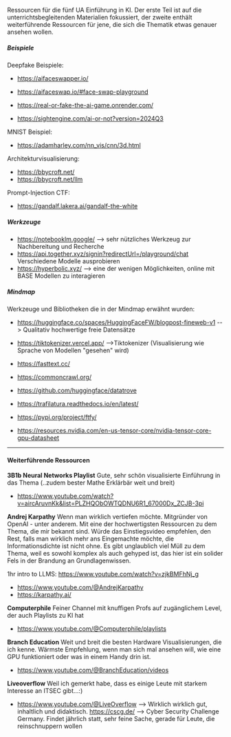 Ressourcen für die fünf UA Einführung in KI. Der erste Teil ist auf die unterrichtsbegleitenden Materialien fokussiert, der zweite enthält weiterführende Ressourcen für jene, die sich die Thematik etwas genauer ansehen wollen.

##### Beispiele 
Deepfake Beispiele:
* https://aifaceswapper.io/
* https://aifaceswap.io/#face-swap-playground

* https://real-or-fake-the-ai-game.onrender.com/
* https://sightengine.com/ai-or-not?version=2024Q3

MNIST Beispiel:
* https://adamharley.com/nn_vis/cnn/3d.html

Architekturvisualisierung:
* https://bbycroft.net/
* https://bbycroft.net/llm   

Prompt-Injection CTF:
* https://gandalf.lakera.ai/gandalf-the-white

##### Werkzeuge
* https://notebooklm.google/ --> sehr nützliches Werkzeug zur Nachbereitung und Recherche
* https://api.together.xyz/signin?redirectUrl=/playground/chat Verschiedene Modelle ausprobieren
* https://hyperbolic.xyz/ --> eine der wenigen Möglichkeiten, online mit BASE Modellen zu interagieren 

##### Mindmap 
Werkzeuge und Bibliotheken die in der Mindmap erwähnt wurden:
* https://huggingface.co/spaces/HuggingFaceFW/blogpost-fineweb-v1  --> Qualitativ hochwertige freie Datensätze
* https://tiktokenizer.vercel.app/  -->Tiktokenizer (Visualisierung wie Sprache von Modellen "gesehen" wird)

* https://fasttext.cc/
* https://commoncrawl.org/
* https://github.com/huggingface/datatrove
* https://trafilatura.readthedocs.io/en/latest/
* https://pypi.org/project/ftfy/
* https://resources.nvidia.com/en-us-tensor-core/nvidia-tensor-core-gpu-datasheet

-----
#### Weiterführende Ressourcen

**3B1b Neural Networks Playlist**
Gute, sehr schön visualisierte Einführung in das Thema (..zudem bester Mathe Erklärbär weit und breit)
* https://www.youtube.com/watch?v=aircAruvnKk&list=PLZHQObOWTQDNU6R1_67000Dx_ZCJB-3pi

**Andrej Karpathy**
Wenn man wirklich vertiefen möchte. Mitgründer von OpenAI - unter anderem. Mit eine der hochwertigsten Ressourcen zu dem Thema, die mir bekannt sind. 
Würde das Einstiegsvideo empfehlen, den Rest, falls man wirklich mehr ans Eingemachte möchte, die Informationsdichte ist nicht ohne. Es gibt unglaublich viel Müll zu dem Thema, weil es sowohl komplex als auch gehyped ist, das hier ist ein solider Fels in der Brandung an Grundlagenwissen.

1hr intro to LLMS: https://www.youtube.com/watch?v=zjkBMFhNj_g

* https://www.youtube.com/@AndrejKarpathy
* https://karpathy.ai/

**Computerphile**
Feiner Channel mit knuffigen Profs auf zugänglichem Level, der auch Playlists zu KI hat
* https://www.youtube.com/@Computerphile/playlists

**Branch Education**
Weit und breit die besten Hardware Visualisierungen, die ich kenne. Wärmste Empfehlung, wenn man sich mal ansehen will, wie eine GPU funktioniert oder was in einem Handy drin ist.
* https://www.youtube.com/@BranchEducation/videos


**Liveoverflow**
Weil ich gemerkt habe, dass es einige Leute mit starkem Interesse an ITSEC gibt...:)
* https://www.youtube.com/@LiveOverflow --> Wirklich wirklich gut, inhaltlich und didaktisch.
https://cscg.de/ --> Cyber Security Challenge Germany. Findet jährlich statt, sehr feine Sache, gerade für Leute, die reinschnuppern wollen
